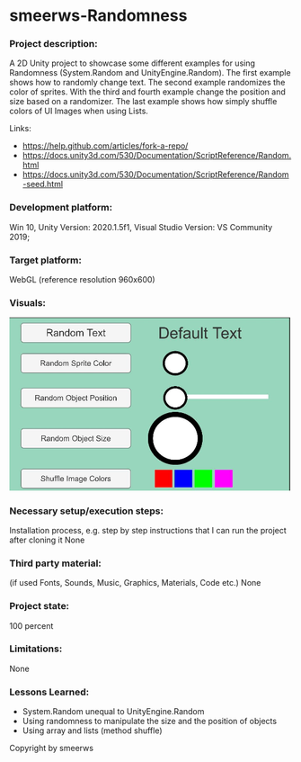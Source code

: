 # smeerws-Randomness

### Project description: 
A 2D Unity project to showcase some different examples for using Randomness (System.Random and UnityEngine.Random).
The first example shows how to randomly change text.
The second example randomizes the color of sprites.
With the third and fourth example change the position and size based on a randomizer.
The last example shows how simply shuffle colors of UI Images when using Lists. 

Links: 
+ https://help.github.com/articles/fork-a-repo/
+ https://docs.unity3d.com/530/Documentation/ScriptReference/Random.html
+ https://docs.unity3d.com/530/Documentation/ScriptReference/Random-seed.html


### Development platform: 
Win 10, Unity Version: 2020.1.5f1, Visual Studio Version: VS Community 2019;

### Target platform: 
WebGL (reference resolution 960x600)

### Visuals: 
<img width="500" alt="ar-vr studio sc1" src="./Screenshots/randomness.JPG">

### Necessary setup/execution steps: 
Installation process, e.g. step by step instructions that I can run the project after cloning it
None

### Third party material: 
(if used Fonts, Sounds, Music, Graphics, Materials, Code etc.)
None

### Project state: 
100 percent

### Limitations: 
None

### Lessons Learned: 
+ System.Random unequal to UnityEngine.Random
+ Using randomness to manipulate the size and the position of objects
+ Using array and lists (method shuffle)



Copyright by smeerws



